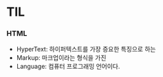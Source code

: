# TIL

### HTML
- HyperText: 하이퍼텍스트를 가장 증요한 특징으로 하는
- Markup: 마크업이라는 형식을 가진
- Language: 컴퓨터 프로그래밍 언어이다.
  
